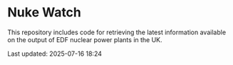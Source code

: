 # Nuke Watch

This repository includes code for retrieving the latest information available on the output of EDF nuclear power plants in the UK.

Last updated: 2025-07-16 18:24